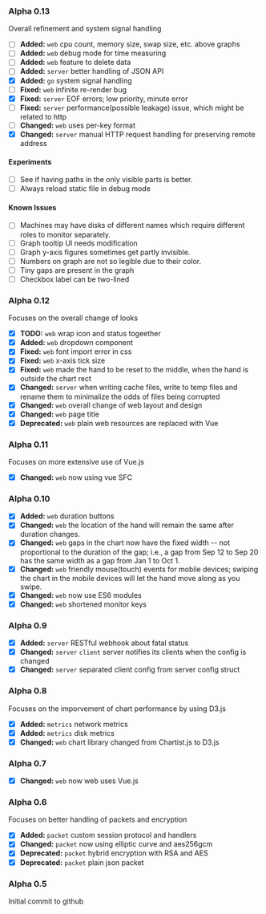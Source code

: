 ### Alpha 0.13

Overall refinement and system signal handling

- [ ] **Added:** `web` cpu count, memory size, swap size, etc. above graphs
- [ ] **Added:** `web` debug mode for time measuring
- [ ] **Added:** `web` feature to delete data
- [ ] **Added:** `server` better handling of JSON API
- [x] **Added:** `go` system signal handling
- [ ] **Fixed:** `web` infinite re-render bug
- [x] **Fixed:** `server` EOF errors; low priority, minute error
- [ ] **Fixed:** `server` performance(possible leakage) issue, which might be related to http
- [ ] **Changed:** `web` uses per-key format
- [x] **Changed:** `server` manual HTTP request handling for preserving remote address

#### Experiments

- [ ] See if having paths in the only visible parts is better.
- [ ] Always reload static file in debug mode

#### Known Issues

- [ ] Machines may have disks of different names which require different roles to monitor separately.
- [ ] Graph tooltip UI needs modification
- [ ] Graph y-axis figures sometimes get partly invisible.
- [ ] Numbers on graph are not so legible due to their color.
- [ ] Tiny gaps are present in the graph
- [ ] Checkbox label can be two-lined

### Alpha 0.12

Focuses on the overall change of looks

- [x] **TODO:** `web` wrap icon and status togeether
- [x] **Added:** `web` dropdown component
- [x] **Fixed:** `web` font import error in css
- [x] **Fixed:** `web` x-axis tick size
- [x] **Fixed:** `web` made the hand to be reset to the middle, when the hand is outside the chart rect
- [x] **Changed:** `server` when writing cache files, write to temp files and rename them to minimalize the odds of files being corrupted
- [x] **Changed:** `web` overall change of web layout and design
- [x] **Changed:** `web` page title
- [x] **Deprecated:** `web` plain web resources are replaced with Vue

### Alpha 0.11

Focuses on more extensive use of Vue.js

- [x] **Changed:** `web` now using vue SFC

### Alpha 0.10

- [x] **Added:** `web` duration buttons
- [x] **Changed:** `web` the location of the hand will remain the same after duration changes.
- [x] **Changed:** `web` gaps in the chart now have the fixed width -- not proportional to the duration of the gap; i.e., a gap from Sep 12 to Sep 20 has the same width as a gap from Jan 1 to Oct 1.
- [x] **Changed:** `web` friendly mouse(touch) events for mobile devices; swiping the chart in the mobile devices will let the hand move along as you swipe.
- [x] **Changed:** `web` now use ES6 modules
- [x] **Changed:** `web` shortened monitor keys

### Alpha 0.9

- [x] **Added:** `server` RESTful webhook about fatal status
- [x] **Changed:** `server` `client` server notifies its clients when the config is changed
- [x] **Changed:** `server` separated client config from server config struct

### Alpha 0.8

Focuses on the imporvement of chart performance by using D3.js

- [x] **Added:** `metrics` network metrics
- [x] **Added:** `metrics` disk metrics
- [x] **Changed:** `web` chart library changed from Chartist.js to D3.js

### Alpha 0.7

- [x] **Changed:** `web` now web uses Vue.js

### Alpha 0.6

Focuses on better handling of packets and encryption

- [x] **Added:** `packet` custom session protocol and handlers
- [x] **Changed:** `packet` now using elliptic curve and aes256gcm
- [x] **Deprecated:** `packet` hybrid encryption with RSA and AES
- [x] **Deprecated:** `packet` plain json packet

### Alpha 0.5

Initial commit to github